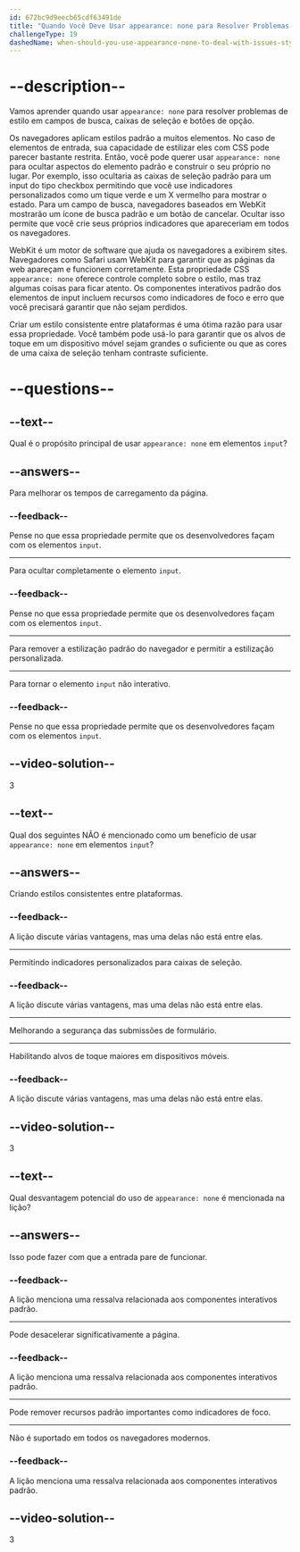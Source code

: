```yaml
---
id: 672bc9d9eecb65cdf63491de
title: "Quando Você Deve Usar appearance: none para Resolver Problemas de Estilização em Inputs de Busca e Checkboxes?"
challengeType: 19
dashedName: when-should-you-use-appearance-none-to-deal-with-issues-styling-search-inputs-and-checkboxes
---
```


# --description--

Vamos aprender quando usar `appearance: none` para resolver problemas de estilo em campos de busca, caixas de seleção e botões de opção.

Os navegadores aplicam estilos padrão a muitos elementos. No caso de elementos de entrada, sua capacidade de estilizar eles com CSS pode parecer bastante restrita. Então, você pode querer usar `appearance: none` para ocultar aspectos do elemento padrão e construir o seu próprio no lugar. Por exemplo, isso ocultaria as caixas de seleção padrão para um input do tipo checkbox permitindo que você use indicadores personalizados como um tique verde e um X vermelho para mostrar o estado. Para um campo de busca, navegadores baseados em WebKit mostrarão um ícone de busca padrão e um botão de cancelar. Ocultar isso permite que você crie seus próprios indicadores que apareceriam em todos os navegadores. 

WebKit é um motor de software que ajuda os navegadores a exibirem sites. Navegadores como Safari usam WebKit para garantir que as páginas da web apareçam e funcionem corretamente. Esta propriedade CSS `appearance: none` oferece controle completo sobre o estilo, mas traz algumas coisas para ficar atento. Os componentes interativos padrão dos elementos de input incluem recursos como indicadores de foco e erro que você precisará garantir que não sejam perdidos.

Criar um estilo consistente entre plataformas é uma ótima razão para usar essa propriedade. Você também pode usá-lo para garantir que os alvos de toque em um dispositivo móvel sejam grandes o suficiente ou que as cores de uma caixa de seleção tenham contraste suficiente. 

# --questions--

## --text--

Qual é o propósito principal de usar `appearance: none` em elementos `input`?

## --answers--

Para melhorar os tempos de carregamento da página.

### --feedback--

Pense no que essa propriedade permite que os desenvolvedores façam com os elementos `input`.

---

Para ocultar completamente o elemento `input`.

### --feedback--

Pense no que essa propriedade permite que os desenvolvedores façam com os elementos `input`.

---

Para remover a estilização padrão do navegador e permitir a estilização personalizada.

---

Para tornar o elemento `input` não interativo.

### --feedback--

Pense no que essa propriedade permite que os desenvolvedores façam com os elementos `input`.

## --video-solution--

3

## --text--

Qual dos seguintes NÃO é mencionado como um benefício de usar `appearance: none` em elementos `input`?

## --answers--

Criando estilos consistentes entre plataformas.

### --feedback--

A lição discute várias vantagens, mas uma delas não está entre elas.

---

Permitindo indicadores personalizados para caixas de seleção.

### --feedback--

A lição discute várias vantagens, mas uma delas não está entre elas.

---

Melhorando a segurança das submissões de formulário.

---

Habilitando alvos de toque maiores em dispositivos móveis.

### --feedback--

A lição discute várias vantagens, mas uma delas não está entre elas.

## --video-solution--

3

## --text--

Qual desvantagem potencial do uso de `appearance: none` é mencionada na lição?

## --answers--

Isso pode fazer com que a entrada pare de funcionar.

### --feedback--

A lição menciona uma ressalva relacionada aos componentes interativos padrão.

---

Pode desacelerar significativamente a página.

### --feedback--

A lição menciona uma ressalva relacionada aos componentes interativos padrão.

---

Pode remover recursos padrão importantes como indicadores de foco.

---

Não é suportado em todos os navegadores modernos.

### --feedback--

A lição menciona uma ressalva relacionada aos componentes interativos padrão.

## --video-solution--

3
